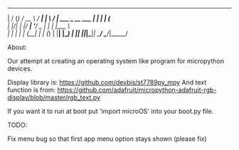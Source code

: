 
  __  __ _                 ____   _____  
 |  \/  (_)               / __ \ / ____| 
 | \  / |_  ___ _ __ ___ | |  | | (___   
 | |\/| | |/ __| '__/ _ \| |  | |\___ \  
 | |  | | | (__| | | (_) | |__| |____) | 
 |_|  |_|_|\___|_|  \___/ \____/|_____/  
                                         
About:

Our attempt at creating an operating system like program for micropython devices.

Display library is: https://github.com/devbis/st7789py_mpy
And text function is from: https://github.com/adafruit/micropython-adafruit-rgb-display/blob/master/rgb_text.py

If you want it to run at boot put 'import microOS' into your boot.py file.

TODO:

Fix menu bug so that first app menu option stays shown (please fix)
